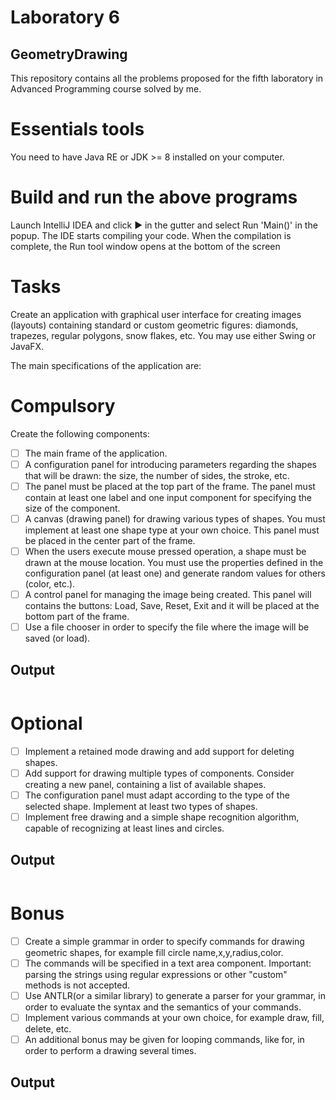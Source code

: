# Laboratory 6

## GeometryDrawing

This repository contains all the problems proposed for the fifth laboratory in Advanced Programming course solved by me.

# Essentials tools
You need to have Java RE or JDK >= 8 installed on your computer.

# Build and run the above programs
Launch IntelliJ IDEA and click ▶️ in the gutter and select Run 'Main()' in the popup. The IDE starts compiling your code. When the compilation is complete, the Run tool window opens at the bottom of the screen

# Tasks
Create an application with graphical user interface for creating images (layouts) containing standard or custom geometric figures: diamonds, trapezes, regular polygons, snow flakes, etc.
You may use either Swing or JavaFX.

The main specifications of the application are:
# Compulsory 
Create the following components:
- [ ] The main frame of the application.
- [ ] A configuration panel for introducing parameters regarding the shapes that will be drawn: the size, the number of sides, the stroke, etc.
- [ ] The panel must be placed at the top part of the frame. The panel must contain at least one label and one input component for specifying the size of the component.
- [ ] A canvas (drawing panel) for drawing various types of shapes. You must implement at least one shape type at your own choice. This panel must be placed in the center part of the frame.
- [ ] When the users execute mouse pressed operation, a shape must be drawn at the mouse location. You must use the properties defined in the configuration panel (at least one) and generate random values for others (color, etc.).
- [ ] A control panel for managing the image being created. This panel will contains the buttons: Load, Save, Reset, Exit and it will be placed at the bottom part of the frame.
- [ ] Use a file chooser in order to specify the file where the image will be saved (or load).
## Output 
```

```
# Optional
- [ ] Implement a retained mode drawing and add support for deleting shapes.
- [ ] Add support for drawing multiple types of components. Consider creating a new panel, containing a list of available shapes.
- [ ] The configuration panel must adapt according to the type of the selected shape. Implement at least two types of shapes.
- [ ] Implement free drawing and a simple shape recognition algorithm, capable of recognizing at least lines and circles.
## Output
```

```
# Bonus 
- [ ] Create a simple grammar in order to specify commands for drawing geometric shapes, for example fill circle name,x,y,radius,color.
- [ ] The commands will be specified in a text area component. Important: parsing the strings using regular expressions or other "custom" methods is not accepted.
- [ ] Use ANTLR(or a similar library) to generate a parser for your grammar, in order to evaluate the syntax and the semantics of your commands.
- [ ] Implement various commands at your own choice, for example draw, fill, delete, etc.
- [ ] An additional bonus may be given for looping commands, like for, in order to perform a drawing several times.
## Output
```

```

